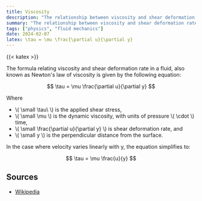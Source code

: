 ```yaml
---
title: Viscosity
description: "The relationship between viscosity and shear deformation rate in a fluid."
summary: "The relationship between viscosity and shear deformation rate in a fluid."
tags: ["physics", "fluid mechanics"]
date: 2024-02-07
latex: \tau = \mu \frac{\partial u}{\partial y}
---
```


{{< katex >}}

The formula relating viscosity and shear deformation rate in a fluid, also known as Newton's law of viscosity is given by the following equation:

$$ \tau = \mu \frac{\partial u}{\partial y} $$

Where

* \\( \small \tau\ \\) is the applied shear stress,
* \\( \small \mu \\) is the dynamic viscosity, with units of pressure \\( \cdot \\) time,
* \\( \small \frac{\partial u}{\partial y} \\) is shear deformation rate, and
* \\( \small y \\) is the perpendicular distance from the surface.

In the case where velocity varies linearly with y, the equation simplifies to:

$$ \tau = \mu \frac{u}{y} $$

## Sources
- [Wikipedia](https://en.wikipedia.org/wiki/Viscosity)
